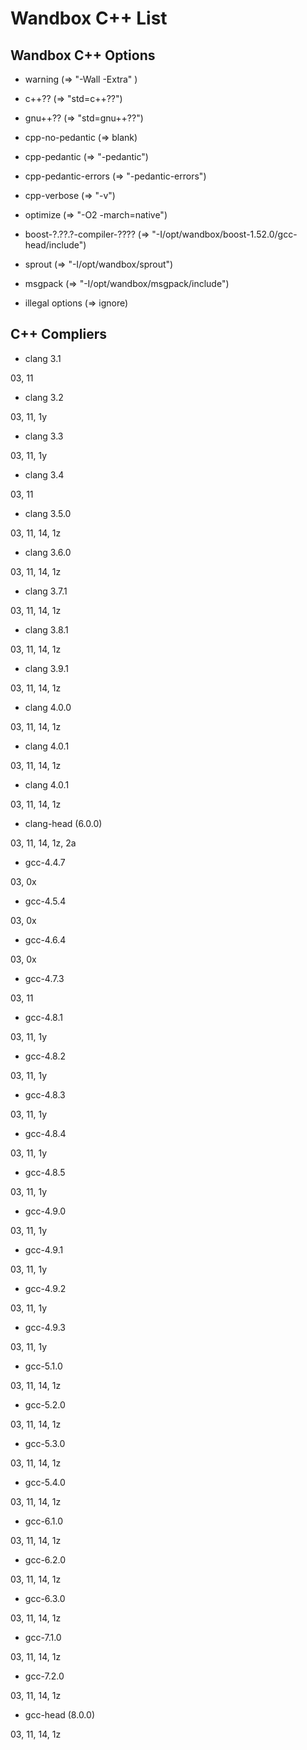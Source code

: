 # Wandbox C++ List

## Wandbox C++ Options

* warning (=> "-Wall -Extra" )

* c++?? (=> "std=c++??")

* gnu++?? (=> "std=gnu++??")

* cpp-no-pedantic (=> blank)

* cpp-pedantic (=> "-pedantic")

* cpp-pedantic-errors (=> "-pedantic-errors")

* cpp-verbose (=> "-v")

* optimize (=> "-O2 -march=native")

* boost-?.??.?-compiler-???? (=> "-I/opt/wandbox/boost-1.52.0/gcc-head/include")

* sprout (=> "-I/opt/wandbox/sprout")

* msgpack (=> "-I/opt/wandbox/msgpack/include")

* illegal options (=> ignore)

## C++ Compliers

* clang 3.1

03, 11

* clang 3.2

03, 11, 1y

* clang 3.3

03, 11, 1y

* clang 3.4

03, 11

* clang 3.5.0

03, 11, 14, 1z

* clang 3.6.0

03, 11, 14, 1z

* clang 3.7.1

03, 11, 14, 1z

* clang 3.8.1

03, 11, 14, 1z

* clang 3.9.1

03, 11, 14, 1z

* clang 4.0.0

03, 11, 14, 1z

* clang 4.0.1

03, 11, 14, 1z

* clang 4.0.1

03, 11, 14, 1z

* clang-head (6.0.0)

03, 11, 14, 1z, 2a

* gcc-4.4.7

03, 0x

* gcc-4.5.4

03, 0x

* gcc-4.6.4

03, 0x

* gcc-4.7.3

03, 11

* gcc-4.8.1

03, 11, 1y

* gcc-4.8.2

03, 11, 1y

* gcc-4.8.3

03, 11, 1y

* gcc-4.8.4

03, 11, 1y

* gcc-4.8.5

03, 11, 1y

* gcc-4.9.0

03, 11, 1y

* gcc-4.9.1

03, 11, 1y

* gcc-4.9.2

03, 11, 1y

* gcc-4.9.3

03, 11, 1y

* gcc-5.1.0

03, 11, 14, 1z

* gcc-5.2.0

03, 11, 14, 1z

* gcc-5.3.0

03, 11, 14, 1z

* gcc-5.4.0

03, 11, 14, 1z

* gcc-6.1.0

03, 11, 14, 1z

* gcc-6.2.0

03, 11, 14, 1z

* gcc-6.3.0

03, 11, 14, 1z

* gcc-7.1.0

03, 11, 14, 1z

* gcc-7.2.0

03, 11, 14, 1z

* gcc-head (8.0.0)

03, 11, 14, 1z

